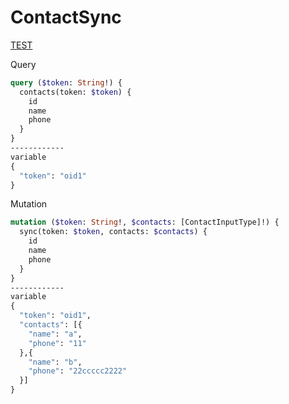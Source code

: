 # ContactSync

[TEST](http://localhost:51955/graphql)

Query
```graphql
query ($token: String!) {
  contacts(token: $token) {
    id
    name
    phone
  }
}
------------
variable
{
  "token": "oid1"
}
```
Mutation
```graphql
mutation ($token: String!, $contacts: [ContactInputType]!) {
  sync(token: $token, contacts: $contacts) {
    id
    name
    phone
  }
}
------------
variable
{
  "token": "oid1",
  "contacts": [{
    "name": "a",
    "phone": "11"
  },{
    "name": "b",
    "phone": "22ccccc2222"
  }]
}
```